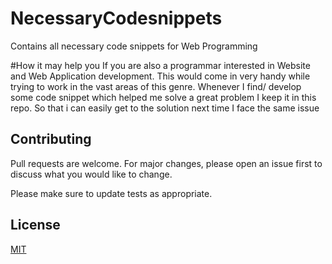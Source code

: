 # NecessaryCodesnippets
Contains all necessary code snippets for Web Programming

#How it may help you
If you are also a programmar interested in Website and Web Application development. This would come in very handy while trying to work in the vast areas of this genre. Whenever I find/ develop some code snippet which helped me solve a great problem I keep it in this repo. So that i can easily get to the solution next time I face the same issue

## Contributing
Pull requests are welcome. For major changes, please open an issue first to discuss what you would like to change.

Please make sure to update tests as appropriate.

## License
[MIT](https://choosealicense.com/licenses/mit/)
